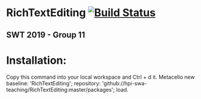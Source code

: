 # RichTextEditing [![Build Status](https://travis-ci.org/hpi-swa-teaching/RichTextEditing.svg?branch=master)](https://travis-ci.org/hpi-swa-teaching/RichTextEditing)
## SWT 2019 - Group 11

# Installation:
Copy this command into your local workspace and Ctrl + d it.
Metacello new
	baseline: 'RichTextEditing';
	repository: 'github://hpi-swa-teaching/RichTextEditing:master/packages';
	load.
